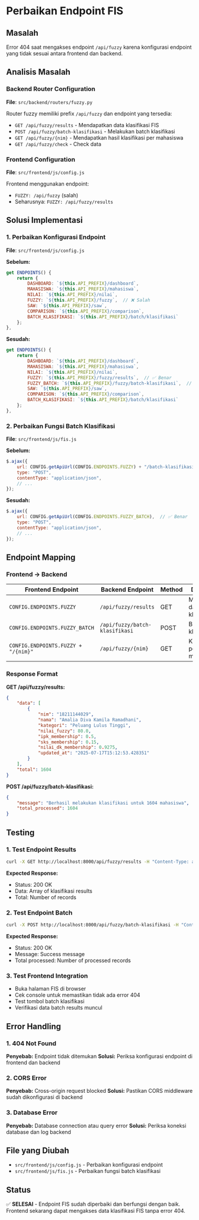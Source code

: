 # Perbaikan Endpoint FIS

## Masalah
Error 404 saat mengakses endpoint `/api/fuzzy` karena konfigurasi endpoint yang tidak sesuai antara frontend dan backend.

## Analisis Masalah

### Backend Router Configuration
**File**: `src/backend/routers/fuzzy.py`

Router fuzzy memiliki prefix `/api/fuzzy` dan endpoint yang tersedia:
- `GET /api/fuzzy/results` - Mendapatkan data klasifikasi FIS
- `POST /api/fuzzy/batch-klasifikasi` - Melakukan batch klasifikasi
- `GET /api/fuzzy/{nim}` - Mendapatkan hasil klasifikasi per mahasiswa
- `GET /api/fuzzy/check` - Check data

### Frontend Configuration
**File**: `src/frontend/js/config.js`

Frontend menggunakan endpoint:
- `FUZZY: /api/fuzzy` (salah)
- Seharusnya: `FUZZY: /api/fuzzy/results`

## Solusi Implementasi

### 1. Perbaikan Konfigurasi Endpoint
**File**: `src/frontend/js/config.js`

**Sebelum:**
```javascript
get ENDPOINTS() {
    return {
        DASHBOARD: `${this.API_PREFIX}/dashboard`,
        MAHASISWA: `${this.API_PREFIX}/mahasiswa`,
        NILAI: `${this.API_PREFIX}/nilai`,
        FUZZY: `${this.API_PREFIX}/fuzzy`,  // ❌ Salah
        SAW: `${this.API_PREFIX}/saw`,
        COMPARISON: `${this.API_PREFIX}/comparison`,
        BATCH_KLASIFIKASI: `${this.API_PREFIX}/batch/klasifikasi`
    };
},
```

**Sesudah:**
```javascript
get ENDPOINTS() {
    return {
        DASHBOARD: `${this.API_PREFIX}/dashboard`,
        MAHASISWA: `${this.API_PREFIX}/mahasiswa`,
        NILAI: `${this.API_PREFIX}/nilai`,
        FUZZY: `${this.API_PREFIX}/fuzzy/results`,  // ✅ Benar
        FUZZY_BATCH: `${this.API_PREFIX}/fuzzy/batch-klasifikasi`,  // ✅ Batch endpoint
        SAW: `${this.API_PREFIX}/saw`,
        COMPARISON: `${this.API_PREFIX}/comparison`,
        BATCH_KLASIFIKASI: `${this.API_PREFIX}/batch/klasifikasi`
    };
},
```

### 2. Perbaikan Fungsi Batch Klasifikasi
**File**: `src/frontend/js/fis.js`

**Sebelum:**
```javascript
$.ajax({
    url: CONFIG.getApiUrl(CONFIG.ENDPOINTS.FUZZY) + "/batch-klasifikasi",  // ❌ Salah
    type: "POST",
    contentType: "application/json",
    // ...
});
```

**Sesudah:**
```javascript
$.ajax({
    url: CONFIG.getApiUrl(CONFIG.ENDPOINTS.FUZZY_BATCH),  // ✅ Benar
    type: "POST",
    contentType: "application/json",
    // ...
});
```

## Endpoint Mapping

### Frontend → Backend
| Frontend Endpoint | Backend Endpoint | Method | Description |
|------------------|------------------|--------|-------------|
| `CONFIG.ENDPOINTS.FUZZY` | `/api/fuzzy/results` | GET | Mendapatkan data klasifikasi FIS |
| `CONFIG.ENDPOINTS.FUZZY_BATCH` | `/api/fuzzy/batch-klasifikasi` | POST | Batch klasifikasi |
| `CONFIG.ENDPOINTS.FUZZY + "/{nim}"` | `/api/fuzzy/{nim}` | GET | Klasifikasi per mahasiswa |

### Response Format

**GET /api/fuzzy/results:**
```json
{
    "data": [
        {
            "nim": "18211144029",
            "nama": "Amalia Diva Kamila Ramadhani",
            "kategori": "Peluang Lulus Tinggi",
            "nilai_fuzzy": 80.0,
            "ipk_membership": 0.5,
            "sks_membership": 0.15,
            "nilai_dk_membership": 0.9275,
            "updated_at": "2025-07-17T15:12:53.428351"
        }
    ],
    "total": 1604
}
```

**POST /api/fuzzy/batch-klasifikasi:**
```json
{
    "message": "Berhasil melakukan klasifikasi untuk 1604 mahasiswa",
    "total_processed": 1604
}
```

## Testing

### 1. Test Endpoint Results
```bash
curl -X GET http://localhost:8000/api/fuzzy/results -H "Content-Type: application/json"
```

**Expected Response:**
- Status: 200 OK
- Data: Array of klasifikasi results
- Total: Number of records

### 2. Test Endpoint Batch
```bash
curl -X POST http://localhost:8000/api/fuzzy/batch-klasifikasi -H "Content-Type: application/json"
```

**Expected Response:**
- Status: 200 OK
- Message: Success message
- Total processed: Number of processed records

### 3. Test Frontend Integration
- Buka halaman FIS di browser
- Cek console untuk memastikan tidak ada error 404
- Test tombol batch klasifikasi
- Verifikasi data batch results muncul

## Error Handling

### 1. 404 Not Found
**Penyebab:** Endpoint tidak ditemukan
**Solusi:** Periksa konfigurasi endpoint di frontend dan backend

### 2. CORS Error
**Penyebab:** Cross-origin request blocked
**Solusi:** Pastikan CORS middleware sudah dikonfigurasi di backend

### 3. Database Error
**Penyebab:** Database connection atau query error
**Solusi:** Periksa koneksi database dan log backend

## File yang Diubah
- `src/frontend/js/config.js` - Perbaikan konfigurasi endpoint
- `src/frontend/js/fis.js` - Perbaikan fungsi batch klasifikasi

## Status
✅ **SELESAI** - Endpoint FIS sudah diperbaiki dan berfungsi dengan baik. Frontend sekarang dapat mengakses data klasifikasi FIS tanpa error 404. 